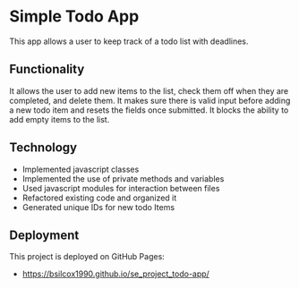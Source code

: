 # Simple Todo App

This app allows a user to keep track of a todo list with deadlines.

## Functionality

It allows the user to add new items to the list, check them off when they are completed, and delete them. It makes sure there is valid input before adding a new todo item and resets the fields once submitted. It blocks the ability to add empty items to the list.

## Technology

- Implemented javascript classes
- Implemented the use of private methods and variables
- Used javascript modules for interaction between files
- Refactored existing code and organized it
- Generated unique IDs for new todo Items

## Deployment

This project is deployed on GitHub Pages:

- https://bsilcox1990.github.io/se_project_todo-app/
